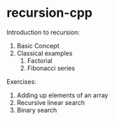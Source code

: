 # recursion-cpp
Introduction to recursion:
1. Basic Concept
1. Classical examples 
    1. Factorial
    1. Fibonacci series 
 
Exercises:
1. Adding up elements of an array
1. Recursive linear search
1. Binary search
